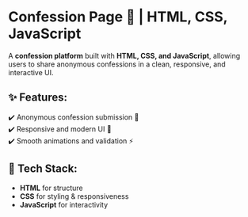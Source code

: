 # Confession Page 💬 | HTML, CSS, JavaScript  

A **confession platform** built with **HTML, CSS, and JavaScript**, allowing users to share anonymous confessions in a clean, responsive, and interactive UI.  

## ✨ Features:  
✔️ Anonymous confession submission 📝  
✔️ Responsive and modern UI 🎨  
✔️ Smooth animations and validation ⚡  

## 🔧 Tech Stack:  
- **HTML** for structure  
- **CSS** for styling & responsiveness  
- **JavaScript** for interactivity  
